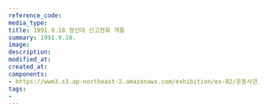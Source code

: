 ```yaml
---
reference_code:
media_type:
title: 1991.9.18 정신대 신고전화 개통
summary: 1991.9.18.
image:
description:
modified_at:
created_at:
components:
- https://wwm3.s3.ap-northeast-2.amazonaws.com/exhibition/ex-02/운동사관/침묵을깨트리다/1991.9.18+정신대+신고전화+개통.jpg
tags:
-
---
```

